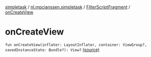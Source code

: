 [simpletask](../../index.md) / [nl.mpcjanssen.simpletask](../index.md) / [FilterScriptFragment](index.md) / [onCreateView](.)

# onCreateView

`fun onCreateView(inflater: LayoutInflater, container: ViewGroup?, savedInstanceState: Bundle?): View?` [(source)](https://github.com/mpcjanssen/simpletask-android/blob/master/src/main/java/nl/mpcjanssen/simpletask/FilterScriptFragment.kt#L40)